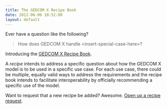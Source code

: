 ```yaml
---
title: The GEDCOM X Recipe Book
date: 2012-06-06 10:52:00
layout: default
---
```


Ever have a question like the following?

> How does GEDCOM X handle &lt;insert-special-case-here&gt;?

Introducing the [GEDCOM X Recipe Book](http://www.gedcomx.org/Recipe-Book.html).

A _recipe_ intends to address a specific question about how the GEDCOM X 
model is to be used in a specific use case. For each use case, there could be multiple, 
equally valid ways to address the requirements and the recipe book intends to facilitate
interoperability by officially recommending a specific use of the model.

Want to request that a new recipe be added? Awesome. 
[Open up a recipe request](https://github.com/FamilySearch/gedcomx/issues/new).
